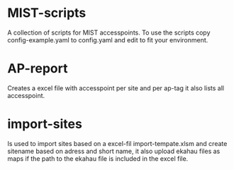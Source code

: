 # MIST-scripts
A collection of scripts for MIST accesspoints.
To use the scripts copy config-example.yaml to config.yaml and edit to fit your environment.
# AP-report
Creates a excel file with accesspoint per site and per ap-tag it also lists all accesspoint.
# import-sites
Is used to import sites based on a excel-fil import-tempate.xlsm and create sitename based on adress and short name, it also upload ekahau files as maps if the path to the ekahau file is included in the excel file.
